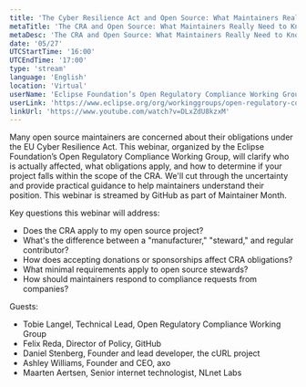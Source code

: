 ```yaml
---
title: 'The Cyber Resilience Act and Open Source: What Maintainers Really Need to Know'
metaTitle: 'The CRA and Open Source: What Maintainers Really Need to Know'
metaDesc: 'The CRA and Open Source: What Maintainers Really Need to Know'
date: '05/27'
UTCStartTime: '16:00'
UTCEndTime: '17:00'
type: 'stream'
language: 'English'
location: 'Virtual'
userName: 'Eclipse Foundation’s Open Regulatory Compliance Working Group'
userLink: 'https://www.eclipse.org/org/workinggroups/open-regulatory-compliance-charter.php'
linkUrl: 'https://www.youtube.com/watch?v=DLxZdU8kzxM'
---
```


Many open source maintainers are concerned about their obligations under the EU Cyber Resilience Act. This webinar, organized by the Eclipse Foundation’s Open Regulatory Compliance Working Group, will clarify who is actually affected, what obligations apply, and how to determine if your project falls within the scope of the CRA. We'll cut through the uncertainty and provide practical guidance to help maintainers understand their position. This webinar is streamed by GitHub as part of Maintainer Month.

Key questions this webinar will address:
- Does the CRA apply to my open source project?
- What's the difference between a "manufacturer," "steward," and regular contributor?
- How does accepting donations or sponsorships affect CRA obligations?
- What minimal requirements apply to open source stewards?
- How should maintainers respond to compliance requests from companies?

Guests: 
- Tobie Langel, Technical Lead, Open Regulatory Compliance Working Group
- Felix Reda, Director of Policy, GitHub
- Daniel Stenberg, Founder and lead developer, the cURL project 
- Ashley Williams, Founder and CEO, axo
- Maarten Aertsen, Senior internet technologist, NLnet Labs
